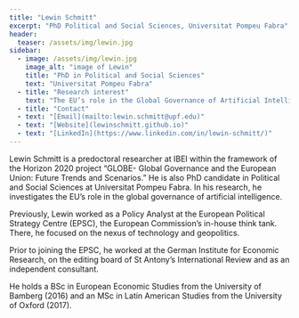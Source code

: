 ```yaml
---
title: "Lewin Schmitt"
excerpt: "PhD Political and Social Sciences, Universitat Pompeu Fabra"
header:
  teaser: /assets/img/lewin.jpg
sidebar:
  - image: /assets/img/lewin.jpg
    image_alt: "image of Lewin"
    title: "PhD in Political and Social Sciences"
    text: "Universitat Pompeu Fabra"
  - title: "Research interest"
    text: "The EU’s role in the Global Governance of Artificial Intelligence"
  - title: "Contact"
  - text: "[Email](mailto:lewin.schmitt@upf.edu)"
  - text: "[Website](lewinschmitt.github.io)"
  - text: "[LinkedIn](https://www.linkedin.com/in/lewin-schmitt/)"
---
```


Lewin Schmitt is a predoctoral researcher at IBEI within the framework of the Horizon 2020 project “GLOBE- Global Governance and the European Union: Future Trends and Scenarios.” He is also PhD candidate in Political and Social Sciences at Universitat Pompeu Fabra. In his research, he investigates the EU’s role in the global governance of artificial intelligence.

Previously, Lewin worked as a Policy Analyst at the European Political Strategy Centre (EPSC), the European Commission’s in-house think tank. There, he focused on the nexus of technology and geopolitics.

Prior to joining the EPSC, he worked at the German Institute for Economic Research, on the editing board of St Antony’s International Review and as an independent consultant.

He holds a BSc in European Economic Studies from the University of Bamberg (2016) and an MSc in Latin American Studies from the University of Oxford (2017).
